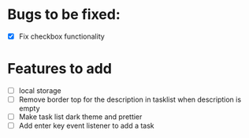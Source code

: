 # Bugs to be fixed:
- [x] Fix checkbox functionality

# Features to add
- [ ] local storage
- [ ] Remove border top for the description in tasklist when description is empty
- [ ] Make task list dark theme and prettier
- [ ] Add enter key event listener to add a task
